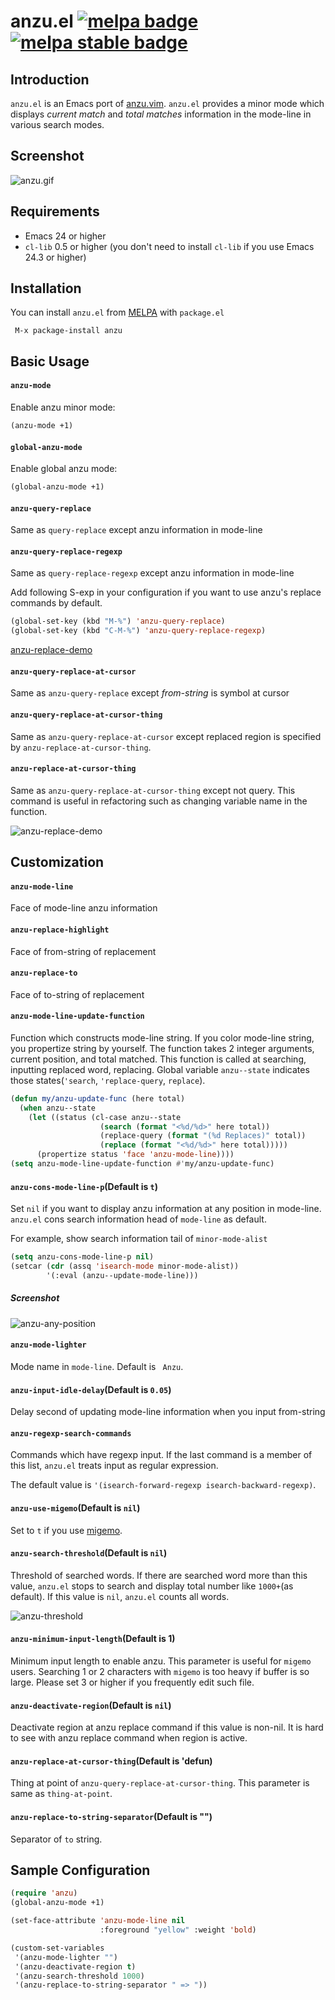 # anzu.el [![melpa badge][melpa-badge]][melpa-link] [![melpa stable badge][melpa-stable-badge]][melpa-stable-link]

## Introduction

`anzu.el` is an Emacs port of [anzu.vim](https://github.com/osyo-manga/vim-anzu).
`anzu.el` provides a minor mode which displays *current match* and *total matches*
information in the mode-line in various search modes.


## Screenshot

![anzu.gif](image/anzu.gif)


## Requirements

* Emacs 24 or higher
* `cl-lib` 0.5 or higher (you don't need to install `cl-lib` if you use Emacs 24.3 or higher)


## Installation

You can install `anzu.el` from [MELPA](http://melpa.org/) with `package.el`

```
 M-x package-install anzu
```


## Basic Usage

#### `anzu-mode`

Enable anzu minor mode:

```lisp
(anzu-mode +1)
```

#### `global-anzu-mode`

Enable global anzu mode:

```lisp
(global-anzu-mode +1)
```

#### `anzu-query-replace`

Same as `query-replace` except anzu information in mode-line

#### `anzu-query-replace-regexp`

Same as `query-replace-regexp` except anzu information in mode-line


Add following S-exp in your configuration if you want to use anzu's replace commands by default.

```lisp
(global-set-key (kbd "M-%") 'anzu-query-replace)
(global-set-key (kbd "C-M-%") 'anzu-query-replace-regexp)
```

[anzu-replace-demo](image/anzu-replace-demo.gif)


#### `anzu-query-replace-at-cursor`

Same as `anzu-query-replace` except *from-string* is symbol at cursor

#### `anzu-query-replace-at-cursor-thing`

Same as `anzu-query-replace-at-cursor` except replaced region is
specified by `anzu-replace-at-cursor-thing`.

#### `anzu-replace-at-cursor-thing`

Same as `anzu-query-replace-at-cursor-thing` except not query.
This command is useful in refactoring such as changing variable name
in the function.

![anzu-replace-demo](image/anzu-replace-demo-noquery.gif)


## Customization

#### `anzu-mode-line`

Face of mode-line anzu information

#### `anzu-replace-highlight`

Face of from-string of replacement

#### `anzu-replace-to`

Face of to-string of replacement

#### `anzu-mode-line-update-function`

Function which constructs mode-line string. If you color mode-line string,
you propertize string by yourself. The function takes 2 integer arguments, current position,
and total matched. This function is called at searching, inputting replaced word,
replacing. Global variable `anzu--state` indicates those states(`'search`, `'replace-query`, `replace`).

```lisp
(defun my/anzu-update-func (here total)
  (when anzu--state
    (let ((status (cl-case anzu--state
                    (search (format "<%d/%d>" here total))
                    (replace-query (format "(%d Replaces)" total))
                    (replace (format "<%d/%d>" here total)))))
      (propertize status 'face 'anzu-mode-line))))
(setq anzu-mode-line-update-function #'my/anzu-update-func)
```

#### `anzu-cons-mode-line-p`(Default is `t`)

Set `nil` if you want to display anzu information at any position in mode-line.
`anzu.el` cons search information head of `mode-line` as default.

For example, show search information tail of `minor-mode-alist`

```lisp
(setq anzu-cons-mode-line-p nil)
(setcar (cdr (assq 'isearch-mode minor-mode-alist))
        '(:eval (anzu--update-mode-line)))
```

##### Screenshot

![anzu-any-position](image/anzu-any-position.png)


#### `anzu-mode-lighter`

Mode name in `mode-line`. Default is ` Anzu`.


#### `anzu-input-idle-delay`(Default is `0.05`)

Delay second of updating mode-line information when you input from-string

#### `anzu-regexp-search-commands`

Commands which have regexp input. If the last command is a member of this list,
`anzu.el` treats input as regular expression.

The default value is `'(isearch-forward-regexp isearch-backward-regexp)`.

#### `anzu-use-migemo`(Default is `nil`)

Set to `t` if you use [migemo](https://github.com/emacs-jp/migemo).

#### `anzu-search-threshold`(Default is `nil`)

Threshold of searched words. If there are searched word more than this value,
`anzu.el` stops to search and display total number like `1000+`(as default).
If this value is `nil`, `anzu.el` counts all words.

![anzu-threshold](image/anzu-threshold.png)


#### `anzu-minimum-input-length`(Default is 1)

Minimum input length to enable anzu. This parameter is useful for `migemo` users.
Searching 1 or 2 characters with `migemo` is too heavy if buffer is so large.
Please set 3 or higher if you frequently edit such file.

#### `anzu-deactivate-region`(Default is `nil`)

Deactivate region at anzu replace command if this value is non-nil.
It is hard to see with anzu replace command when region is active.


#### `anzu-replace-at-cursor-thing`(Default is 'defun)

Thing at point of `anzu-query-replace-at-cursor-thing`.
This parameter is same as `thing-at-point`.

#### `anzu-replace-to-string-separator`(Default is "")

Separator of `to` string.


## Sample Configuration

```lisp
(require 'anzu)
(global-anzu-mode +1)

(set-face-attribute 'anzu-mode-line nil
                    :foreground "yellow" :weight 'bold)

(custom-set-variables
 '(anzu-mode-lighter "")
 '(anzu-deactivate-region t)
 '(anzu-search-threshold 1000)
 '(anzu-replace-to-string-separator " => "))
```

[melpa-link]: https://melpa.org/#/anzu
[melpa-stable-link]: https://stable.melpa.org/#/anzu
[melpa-badge]: https://melpa.org/packages/anzu-badge.svg
[melpa-stable-badge]: https://stable.melpa.org/packages/anzu-badge.svg
